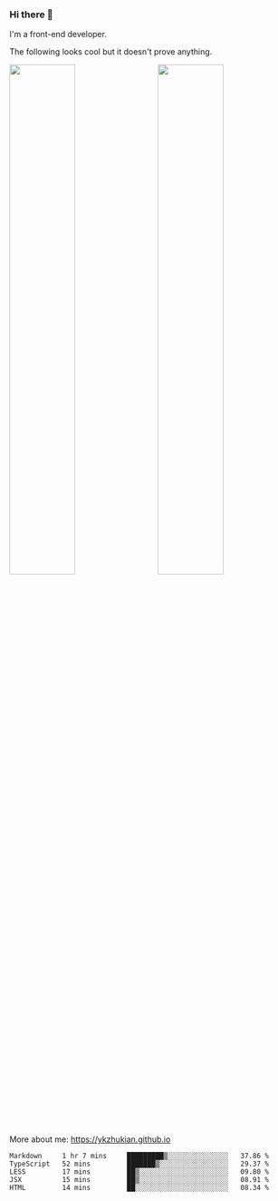### Hi there 👋

I'm a front-end developer.

The following looks cool but it doesn't prove anything.

[<img align="right" width="48%" src="https://github-readme-stats.vercel.app/api?username=ykzhukian&show_icons=true&theme=dracula">](https://github.com/anuraghazra/github-readme-stats)

[<img width="48%" src="https://github-readme-stats.vercel.app/api/top-langs/?username=ykzhukian&layout=compact&theme=dracula">](https://github.com/anuraghazra/github-readme-stats)

More about me: 
https://ykzhukian.github.io

<!--START_SECTION:waka-->
```text
Markdown     1 hr 7 mins     █████████▒░░░░░░░░░░░░░░░   37.86 % 
TypeScript   52 mins         ███████▒░░░░░░░░░░░░░░░░░   29.37 % 
LESS         17 mins         ██▒░░░░░░░░░░░░░░░░░░░░░░   09.80 % 
JSX          15 mins         ██▒░░░░░░░░░░░░░░░░░░░░░░   08.91 % 
HTML         14 mins         ██░░░░░░░░░░░░░░░░░░░░░░░   08.34 % 
```
<!--END_SECTION:waka-->
